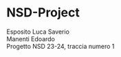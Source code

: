 # NSD-Project
Esposito Luca Saverio <br />
Manenti Edoardo <br />
Progetto NSD 23-24, traccia numero 1
